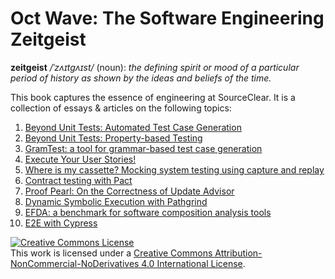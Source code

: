 # Oct Wave: The Software Engineering Zeitgeist

**zeitgeist** _/ˈzʌɪtɡʌɪst/_ (noun):
_the defining spirit or mood of a particular period of history as shown by the ideas and beliefs of the time._

This book captures the essence of engineering at SourceClear. It is a collection of essays & articles on the following topics:

1. [Beyond Unit Tests: Automated Test Case Generation](chapters/01-automated-test-case-generation.md)
2. [Beyond Unit Tests: Property-based Testing](chapters/02-property-based-testing.md)
3. [GramTest: a tool for grammar-based test case generation](chapters/grammar.md)
4. [Execute Your User Stories!](chapters/04-functional.md)
5. [Where is my cassette? Mocking system testing using capture and replay](chapters/03-where-is-my-casette.md)
6. [Contract testing with Pact](chapters/05-contract.md)
7. [Proof Pearl: On the Correctness of Update Advisor](chapters/07-update-advisor.md)
8. [Dynamic Symbolic Execution with Pathgrind](chapters/08-symbolic.md)
9. [EFDA: a benchmark for software composition analysis tools](chapters/09-efda.md)
10. [E2E with Cypress](chapters/10-cypress.md)

<!--
- Introduction - Darius
- Test containers - Jason Yeo
- Monitoring as testing (sentry) - Hendy + Jonah
- Feature flags, dark releases, canary deployments - Jonathan + Spencer
- Test case selection for the lazy - Tian You
- How to measure the impact of tests? - Srini + Subashree
-->

<a rel="license" href="http://creativecommons.org/licenses/by-nc-nd/4.0/"><img alt="Creative Commons License" style="border-width:0" src="https://i.creativecommons.org/l/by-nc-nd/4.0/88x31.png" /></a><br />This work is licensed under a <a rel="license" href="http://creativecommons.org/licenses/by-nc-nd/4.0/">Creative Commons Attribution-NonCommercial-NoDerivatives 4.0 International License</a>.
